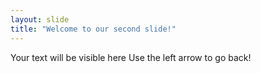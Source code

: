 ```yaml
---
layout: slide
title: "Welcome to our second slide!"
---
```

Your text will be visible here
Use the left arrow to go back!
